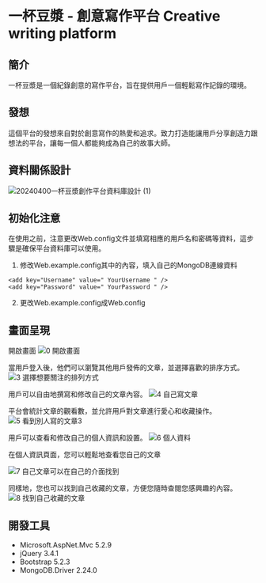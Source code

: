 # **一杯豆漿 - 創意寫作平台 Creative writing platform**

## 簡介
一杯豆漿是一個紀錄創意的寫作平台，旨在提供用戶一個輕鬆寫作記錄的環境。


## 發想
這個平台的發想來自對於創意寫作的熱愛和追求。致力打造能讓用戶分享創造力跟想法的平台，讓每一個人都能夠成為自己的故事大師。


## 資料關係設計

![20240400一杯豆漿創作平台資料庫設計 (1)](https://github.com/LAI-Recycle/Creative-Writing-Platform/assets/77723979/fb2fc784-c920-44d5-afd9-7d3e9d63b0ed)

## 初始化注意
在使用之前，注意更改Web.config文件並填寫相應的用戶名和密碼等資料，這步驟是確保平台資料庫可以使用。

1. 修改Web.example.config其中的內容，填入自己的MongoDB連線資料
```
<add key="Username" value=" YourUsername " />
<add key="Password" value=" YourPassword " />
```
2. 更改Web.example.config成Web.config

## 畫面呈現

開啟畫面
![0 開啟畫面](https://github.com/LAI-Recycle/Creative-Writing-Platform/assets/77723979/be2ff88d-b657-41e7-91c7-977379c99469)

當用戶登入後，他們可以瀏覽其他用戶發佈的文章，並選擇喜歡的排序方式。
![3 選擇想要關注的排列方式](https://github.com/LAI-Recycle/Creative-Writing-Platform/assets/77723979/45ea6d07-234e-4b8b-9d18-581a2f52c90f)

用戶可以自由地撰寫和修改自己的文章內容。
![4 自己寫文章](https://github.com/LAI-Recycle/Creative-Writing-Platform/assets/77723979/357b75fc-be83-43b1-9042-1384204626d7)

平台會統計文章的觀看數，並允許用戶對文章進行愛心和收藏操作。
![5 看到別人寫的文章3](https://github.com/LAI-Recycle/Creative-Writing-Platform/assets/77723979/76fc0eeb-2f05-41ea-a175-6e5a87fb49de)


用戶可以查看和修改自己的個人資訊和設置。
![6 個人資料](https://github.com/LAI-Recycle/Creative-Writing-Platform/assets/77723979/7889528e-5b37-4c0b-9e8a-5058d58371f8)

在個人資訊頁面，您可以輕鬆地查看您自己的文章

![7 自己文章可以在自己的介面找到](https://github.com/LAI-Recycle/Creative-Writing-Platform/assets/77723979/772b7b40-ecca-4772-adf3-fdcf2c065ab4)


同樣地，您也可以找到自己收藏的文章，方便您隨時查閱您感興趣的內容。
![8 找到自己收藏的文章](https://github.com/LAI-Recycle/Creative-Writing-Platform/assets/77723979/259410a4-d78a-4624-8922-89bfa53ecace)



## 開發工具
- Microsoft.AspNet.Mvc 5.2.9
- jQuery 3.4.1
- Bootstrap 5.2.3
- MongoDB.Driver 2.24.0
